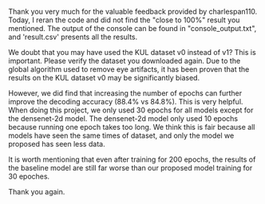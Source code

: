 Thank you very much for the valuable feedback provided by charlespan110. Today, I reran the code and did not find the "close to 100%" result you mentioned. The output of the console can be found in "console_output.txt", and 'result.csv' presents all the results.

We doubt that you may have used the KUL dataset v0 instead of v1? This is important. Please verify the dataset you downloaded again. Due to the global algorithm used to remove eye artifacts, it has been proven that the results on the KUL dataset v0 may be significantly biased.

However, we did find that increasing the number of epochs can further improve the decoding accuracy (88.4% vs 84.8%). This is very helpful. When doing this project, we only used 30 epochs for all models except for the densenet-2d model. The densenet-2d model only used 10 epochs because running one epoch takes too long. We think this is fair because all models have seen the same times of dataset, and only the model we proposed has seen less data.

It is worth mentioning that even after training for 200 epochs, the results of the baseline model are still far worse than our proposed model training for 30 epoches.

Thank you again.